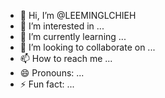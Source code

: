 - 👋 Hi, I’m @LEEMINGLCHIEH
- 👀 I’m interested in ...
- 🌱 I’m currently learning ...
- 💞️ I’m looking to collaborate on ...
- 📫 How to reach me ...
- 😄 Pronouns: ...
- ⚡ Fun fact: ...

<!---
LEEMINGLCHIEH/LEEMINGLCHIEH is a ✨ special ✨ repository because its `README.md` (this file) appears on your GitHub profile.
You can click the Preview link to take a look at your changes.
--->
